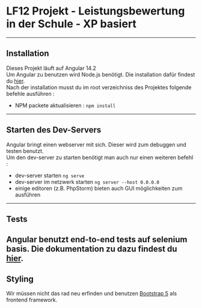 # LF12 Projekt - Leistungsbewertung in der Schule - XP basiert

---

## Installation
Dieses Projekt läuft auf Angular 14.2  
Um Angular zu benutzen wird Node.js benötigt. Die installation dafür findest du [hier](https://nodejs.org/en/).  
Nach der installation musst du im root verzeichniss des Projektes folgende befehle ausführen :  
- NPM packete aktualisieren : `npm install`
---
## Starten des Dev-Servers
Angular bringt einen webserver mit sich. Dieser wird zum debuggen und testen benutzt.  
Um den dev-server zu starten benötigt man auch nur einen weiteren befehl :
- dev-server starten `ng serve`
- dev-server im netzwerk starten `ng server --host 0.0.0.0`
- einige editoren (z.B. PhpStorm) bieten auch GUI möglichkeiten zum ausführen
---
## Tests
Angular benutzt end-to-end tests auf selenium basis.
Die dokumentation zu dazu findest du [hier](https://angular.io/guide/testing).
---
## Styling
Wir müssen nicht das rad neu erfinden und benutzen [Bootstrap 5](https://getbootstrap.com) als frontend framework.
